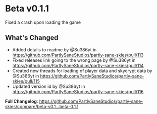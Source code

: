 # Beta v0.1.1

Fixed a crash upon loading the game

## What's Changed
* Added details to readme by @Su386yt in https://github.com/PartlySaneStudios/partly-sane-skies/pull/113
* Fixed releases link going to the wrong page by @Su386yt in https://github.com/PartlySaneStudios/partly-sane-skies/pull/114
* Created new threads for loading of player data and skycrypt data by @Su386yt in https://github.com/PartlySaneStudios/partly-sane-skies/pull/115
* Updated version id by @Su386yt in https://github.com/PartlySaneStudios/partly-sane-skies/pull/116


**Full Changelog**: https://github.com/PartlySaneStudios/partly-sane-skies/compare/beta-v0.1...beta-0.1.1
